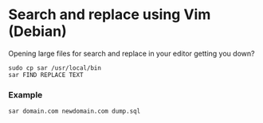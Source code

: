 # Search and replace using Vim (Debian)
Opening large files for search and replace in your editor getting you down?

```shell
sudo cp sar /usr/local/bin
sar FIND REPLACE TEXT
```

### Example
```shell
sar domain.com newdomain.com dump.sql
```
